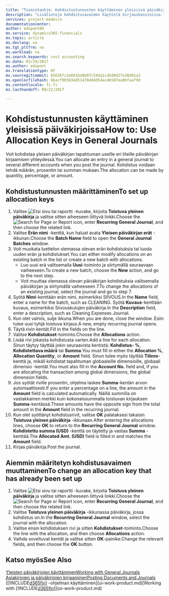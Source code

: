 ```yaml
---
title: "Toimintaohje: Kohdistustunnusten käyttäminen yleisissä päiväkirjoissa | Microsoft Docs"
description: "Lisätietoja kohdistusavaimen käytöstä kirjauskansioissa."
services: project-madeira
documentationcenter: 
author: edupont04
ms.service: dynamics365-financials
ms.topic: article
ms.devlang: na
ms.tgt_pltfrm: na
ms.workload: na
ms.search.keywords: cost accounting
ms.date: 03/29/2017
ms.author: edupont
ms.translationtype: HT
ms.sourcegitcommit: 81636fc2e661bd9b07c54da1cd5d0d27e30d01a2
ms.openlocfilehash: bbacf9b5634d51478dd4d54ac4b587ea9bfaaf99
ms.contentlocale: fi-fi
ms.lasthandoff: 09/22/2017

---
```

# <a name="how-to-use-allocation-keys-in-general-journals"></a><span data-ttu-id="1b181-103">Kohdistustunnusten käyttäminen yleisissä päiväkirjoissa</span><span class="sxs-lookup"><span data-stu-id="1b181-103">How to: Use Allocation Keys in General Journals</span></span>
<span data-ttu-id="1b181-104">Voit kohdistaa yleisen päiväkirjan tapahtuman useille eri tileille päiväkirjan kirjaamisen yhteydessä.</span><span class="sxs-lookup"><span data-stu-id="1b181-104">You can allocate an entry in a general journal to several different accounts when you post the journal.</span></span> <span data-ttu-id="1b181-105">Kohdistus voidaan tehdä määrän, prosentin tai summan mukaan.</span><span class="sxs-lookup"><span data-stu-id="1b181-105">The allocation can be made by quantity, percentage, or amount.</span></span>

## <a name="to-set-up-allocation-keys"></a><span data-ttu-id="1b181-106">Kohdistustunnusten määrittäminen</span><span class="sxs-lookup"><span data-stu-id="1b181-106">To set up allocation keys</span></span>
1. <span data-ttu-id="1b181-107">Valitse ![Etsi sivu tai raportti](media/ui-search/search_small.png "Etsi sivu tai raportti -kuvake") -kuvake, kirjoita **Toistuva yleinen päiväkirja** ja valitse sitten aiheeseen liittyvä linkki.</span><span class="sxs-lookup"><span data-stu-id="1b181-107">Choose the ![Search for Page or Report](media/ui-search/search_small.png "Search for Page or Report icon") icon, enter **Recurring General Journal**, and then choose the related link.</span></span>
2. <span data-ttu-id="1b181-108">Valitse **Erän nimi** -kenttä, kun haluat avata **Yleisen päiväkirjan erät** -ikkunan.</span><span class="sxs-lookup"><span data-stu-id="1b181-108">Choose the **Batch Name** field to open the **General Journal Batches** window.</span></span>
3. <span data-ttu-id="1b181-109">Voit muokata luettelon olemassa olevan erän kohdistuksia tai luoda uuden erän ja kohdistukset.</span><span class="sxs-lookup"><span data-stu-id="1b181-109">You can either modify allocations on an existing batch in the list or create a new batch with allocations.</span></span>
   * <span data-ttu-id="1b181-110">Luo uusi erä valitsemalla **Uusi**-toiminto ja siirtymällä seuraavaan vaiheeseen.</span><span class="sxs-lookup"><span data-stu-id="1b181-110">To create a new batch, choose the **New** action, and go to the next step.</span></span>
   * <span data-ttu-id="1b181-111">Voit muuttaa olemassa olevan päiväkirjan kohdistuksia valitsemalla päiväkirjan ja siirtymällä vaiheeseen 7.</span><span class="sxs-lookup"><span data-stu-id="1b181-111">To change the allocations of an existing journal, select the journal and go to step 7.</span></span>    
4. <span data-ttu-id="1b181-112">Syötä **Nimi**-kenttään erän nimi, esimerkiksi SIIVOUS.</span><span class="sxs-lookup"><span data-stu-id="1b181-112">In the **Name** field, enter a name for the batch, such as CLEANING.</span></span> <span data-ttu-id="1b181-113">Syötä **Kuvaus**-kenttään kuvaus, esimerkiksi Siivouskulujen päiväkirja.</span><span class="sxs-lookup"><span data-stu-id="1b181-113">In the **Description** field, enter a description, such as Cleaning Expenses Journal.</span></span>
5. <span data-ttu-id="1b181-114">Kun olet valmis, sulje ikkuna.</span><span class="sxs-lookup"><span data-stu-id="1b181-114">When you are done, close the window.</span></span> <span data-ttu-id="1b181-115">Esiin tulee uusi tyhjä toistuva kirjaus.</span><span class="sxs-lookup"><span data-stu-id="1b181-115">A new, empty recurring journal opens.</span></span>
6. <span data-ttu-id="1b181-116">Täytä rivin kentät.</span><span class="sxs-lookup"><span data-stu-id="1b181-116">Fill in the fields on the line.</span></span>
7. <span data-ttu-id="1b181-117">Valitse **Kohdistukset**-toiminto.</span><span class="sxs-lookup"><span data-stu-id="1b181-117">Choose the **Allocations** action.</span></span>
8. <span data-ttu-id="1b181-118">Lisää rivi jokaista kohdistusta varten.</span><span class="sxs-lookup"><span data-stu-id="1b181-118">Add a line for each allocation.</span></span> <span data-ttu-id="1b181-119">Sinun täytyy täyttää jokin seuraavista kentistä: **Kohdistus- %**, **Kohdistettava määrä** tai **Summa**.</span><span class="sxs-lookup"><span data-stu-id="1b181-119">You must fill in either the **Allocation %**, **Allocation Quantity**, or **Amount** field.</span></span> <span data-ttu-id="1b181-120">Sinun tulee myös täyttää **Tilinro**-kenttä ja, mikäli kohdistat tapahtuman globaaleille dimensioille, globaali dimensio -kentät.</span><span class="sxs-lookup"><span data-stu-id="1b181-120">You must also fill in the **Account No.** field and, if you are allocating the transaction among global dimensions, the global dimension fields.</span></span>
9. <span data-ttu-id="1b181-121">Jos syötät riville prosentin, ohjelma laskee **Summa**-kentän arvon automaattisesti.</span><span class="sxs-lookup"><span data-stu-id="1b181-121">If you enter a percentage on a line, the amount in the **Amount** field is calculated automatically.</span></span> <span data-ttu-id="1b181-122">Näillä summilla on vastakkainen merkki kuin kokonaissummalla toistuvan kirjauksen **Summa**-kentässä.</span><span class="sxs-lookup"><span data-stu-id="1b181-122">These amounts have the opposite sign from the total amount in the **Amount** field in the recurring journal.</span></span>
10. <span data-ttu-id="1b181-123">Kun olet syöttänyt kohdistusrivit, valitse **OK** palataksesi takaisin **Toistuva yleinen päiväkirja** -ikkunaan.</span><span class="sxs-lookup"><span data-stu-id="1b181-123">After entering the allocations lines, choose **OK** to return to the **Recurring General Journal** window.</span></span> <span data-ttu-id="1b181-124">**Kohdistettu summa (USD)** -kenttä on täytetty ja vastaa **Summa** -kenttää.</span><span class="sxs-lookup"><span data-stu-id="1b181-124">The **Allocated Amt. (USD)** field is filled in and matches the **Amount** field.</span></span>
11. <span data-ttu-id="1b181-125">Kirjaa päiväkirja.</span><span class="sxs-lookup"><span data-stu-id="1b181-125">Post the journal.</span></span>

## <a name="to-change-an-allocation-key-that-has-already-been-set-up"></a><span data-ttu-id="1b181-126">Aiemmin määritetyn kohdistusavaimen muuttaminen</span><span class="sxs-lookup"><span data-stu-id="1b181-126">To change an allocation key that has already been set up</span></span>
1. <span data-ttu-id="1b181-127">Valitse ![Etsi sivu tai raportti](media/ui-search/search_small.png "Etsi sivu tai raportti -kuvake") -kuvake, kirjoita **Toistuva yleinen päiväkirja** ja valitse sitten aiheeseen liittyvä linkki.</span><span class="sxs-lookup"><span data-stu-id="1b181-127">Choose the ![Search for Page or Report](media/ui-search/search_small.png "Search for Page or Report icon") icon, enter **Recurring General Journal**, and then choose the related link.</span></span>
2. <span data-ttu-id="1b181-128">Valitse **Toistuva yleinen päiväkirja** -ikkunassa päiväkirja, jossa kohdistus on.</span><span class="sxs-lookup"><span data-stu-id="1b181-128">In the **Recurring General Journal** window, select the journal with the allocation.</span></span>
3. <span data-ttu-id="1b181-129">Valitse ensin kohdistuksen rivi ja sitten **Kohdistukset**-toiminto.</span><span class="sxs-lookup"><span data-stu-id="1b181-129">Choose the line with the allocation, and then choose **Allocations** action.</span></span>
4. <span data-ttu-id="1b181-130">Vaihda soveltuvat kentät ja valitse sitten **OK**-painike.</span><span class="sxs-lookup"><span data-stu-id="1b181-130">Change the relevant fields, and then choose the **OK** button.</span></span>

## <a name="see-also"></a><span data-ttu-id="1b181-131">Katso myös</span><span class="sxs-lookup"><span data-stu-id="1b181-131">See Also</span></span>
[<span data-ttu-id="1b181-132">Yleisten päiväkirjojen käyttäminen</span><span class="sxs-lookup"><span data-stu-id="1b181-132">Working with General Journals</span></span>](ui-work-general-journals.md)  
[<span data-ttu-id="1b181-133">Asiakirjojen ja päiväkirjojen kirjaaminen</span><span class="sxs-lookup"><span data-stu-id="1b181-133">Posting Documents and Journals</span></span>](ui-post-documents-journals.md)  
<span data-ttu-id="1b181-134">[[!INCLUDE[d365fin](includes/d365fin_md.md)] -ohjelman käyttäminen](ui-work-product.md)</span><span class="sxs-lookup"><span data-stu-id="1b181-134">[Working with [!INCLUDE[d365fin](includes/d365fin_md.md)]](ui-work-product.md)</span></span>

